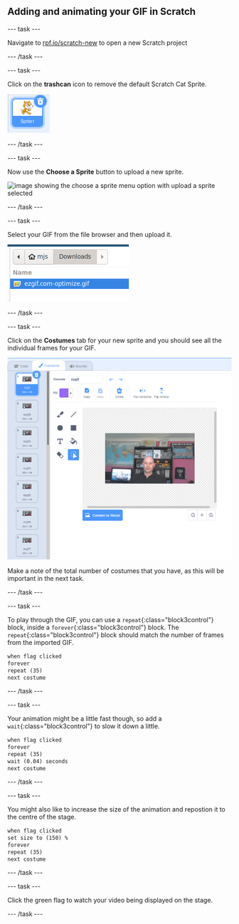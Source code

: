 ## Adding and animating your GIF in Scratch

--- task ---

Navigate to [rpf.io/scratch-new](rpf.io/scratch-new) to open a new Scratch project

--- /task ---

--- task ---

Click on the **trashcan** icon to remove the default Scratch Cat Sprite.

![image showing cat sprite with trashcan icon](images/delete-sprite.png)

--- /task ---

--- task ---

Now use the **Choose a Sprite** button to upload a new sprite.

![image showing the choose a sprite menu option with upload a sprite selected](images/upload-sprite)

--- /task ---

--- task ---

Select your GIF from the file browser and then upload it.

![image showing selection of gif in the file browser](images/select-gif.png)

--- /task ---

--- task ---

Click on the **Costumes** tab for your new sprite and you should see all the individual frames for your GIF.

![image showing the GIF converted into individual costumes within Scratch](images/gif-costumes.png)

Make a note of the total number of costumes that you have, as this will be important in the next task.

--- /task ---

--- task ---

To play through the GIF, you can use a `repeat`{:class="block3control"} block, inside a `forever`{:class="block3control"} block. The `repeat`{:class="block3control"} block should match the number of frames from the imported GIF.

```blocks3
when flag clicked
forever
repeat (35)
next costume
```
--- /task ---

--- task ---

Your animation might be a little fast though, so add a `wait`{:class="block3control"} to slow it down a little.


```blocks3
when flag clicked
forever
repeat (35)
wait (0.04) seconds
next costume
```

--- /task ---

--- task ---

You might also like to increase the size of the animation and repostion it to the centre of the stage.

```blocks3
when flag clicked
set size to (150) %
forever
repeat (35)
next costume
```

--- /task ---

--- task ---

Click the green flag to watch your video being displayed on the stage.

--- /task ---





